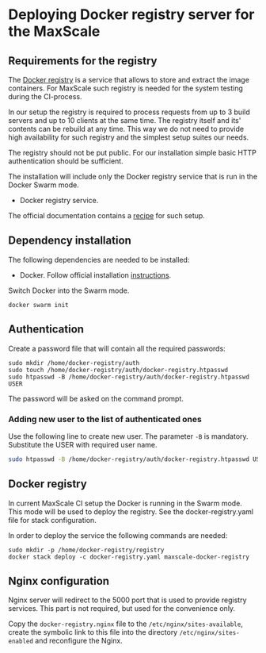# Deploying Docker registry server for the MaxScale

## Requirements for the registry

The [Docker registry](https://docs.docker.com/registry/) is a service that allows to store and extract the image containers. For MaxScale such registry is needed for the system testing during the CI-process.

In our setup the registry is required to process requests from up to 3 build servers and up to 10 clients at the same time. The registry itself and its' contents can be rebuild at any time. This way we do not need to provide high availability for such registry and the simplest setup suites our needs.

The registry should not be put public. For our installation simple basic HTTP authentication should be sufficient.

The installation will include only the Docker registry service that is run in the Docker Swarm mode.

- Docker registry service.

The official documentation contains a [recipe](https://docs.docker.com/registry/#run-an-externally-accessible-registry) for such setup.

## Dependency installation

The following dependencies are needed to be installed:

- Docker. Follow official installation [instructions](https://docs.docker.com/install/linux/docker-ce/ubuntu/).

Switch Docker into the Swarm mode.

```
docker swarm init
```

## Authentication

Create a password file that will contain all the required passwords:

```
sudo mkdir /home/docker-registry/auth
sudo touch /home/docker-registry/auth/docker-registry.htpasswd
sudo htpasswd -B /home/docker-registry/auth/docker-registry.htpasswd USER
```

The password will be asked on the command prompt.

### Adding new user to the list of authenticated ones

Use the following line to create new user. The parameter `-B` is mandatory. Substitute the USER with required user name.

```bash
sudo htpasswd -B /home/docker-registry/auth/docker-registry.htpasswd USER
```

## Docker registry

In current MaxScale CI setup the Docker is running in the Swarm mode. This mode will be used to deploy the registry. See the docker-registry.yaml file for stack configuration.

In order to deploy the service the following commands are needed:

```
sudo mkdir -p /home/docker-registry/registry
docker stack deploy -c docker-registry.yaml maxscale-docker-registry
```

## Nginx configuration

Nginx server will redirect to the 5000 port that is used to provide registry services. This part is not required, but used for the convenience only.

Copy the `docker-registry.nginx` file to the `/etc/nginx/sites-available`, create the symbolic link to this file into the directory `/etc/nginx/sites-enabled` and reconfigure the Nginx.
